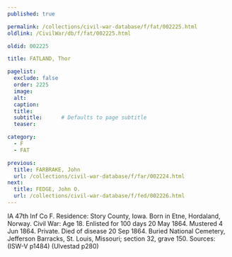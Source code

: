 ```yaml
---
published: true

permalink: /collections/civil-war-database/f/fat/002225.html
oldlink: /CivilWar/db/f/fat/002225.html

oldid: 002225

title: FATLAND, Thor

pagelist:
  exclude: false
  order: 2225
  image: 
  alt:
  caption:
  title:
  subtitle:      # Defaults to page subtitle
  teaser:

category: 
  - F 
  - FAT

previous:
  title: FARBRAKE, John
  url: /collections/civil-war-database/f/far/002224.html  
next:
  title: FEDGE, John O.
  url: /collections/civil-war-database/f/fed/002226.html   
---
```

IA 47th Inf Co F. Residence: Story County, Iowa. Born in Etne, Hordaland, Norway. Civil War: Age 18. Enlisted for 100 days 20 May 1864. Mustered 4 Jun 1864. Private. Died of disease 20 Sep 1864. Buried National Cemetery, Jefferson Barracks, St. Louis, Missouri; section 32, grave 150. Sources: (ISW-V p1484) (Ulvestad p280)
